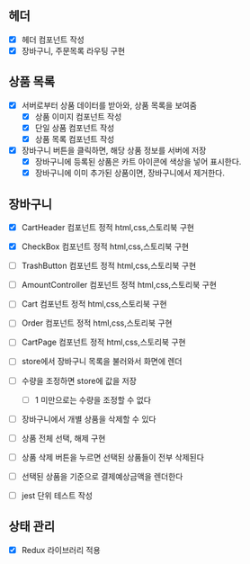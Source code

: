 ## 헤더

- [x] 헤더 컴포넌트 작성
- [x] 장바구니, 주문목록 라우팅 구현

## 상품 목록

- [x] 서버로부터 상품 데이터를 받아와, 상품 목록을 보여줌
  - [x] 상품 이미지 컴포넌트 작성
  - [x] 단일 상품 컴포넌트 작성
  - [x] 상품 목록 컴포넌트 작성
- [x] 장바구니 버튼을 클릭하면, 해당 상품 정보를 서버에 저장
  - [x] 장바구니에 등록된 상품은 카트 아이콘에 색상을 넣어 표시한다.
  - [x] 장바구니에 이미 추가된 상품이면, 장바구니에서 제거한다.

## 장바구니

- [x] CartHeader 컴포넌트 정적 html,css,스토리북 구현
- [x] CheckBox 컴포넌트 정적 html,css,스토리북 구현
- [ ] TrashButton 컴포넌트 정적 html,css,스토리북 구현
- [ ] AmountController 컴포넌트 정적 html,css,스토리북 구현
- [ ] Cart 컴포넌트 정적 html,css,스토리북 구현
- [ ] Order 컴포넌트 정적 html,css,스토리북 구현
- [ ] CartPage 컴포넌트 정적 html,css,스토리북 구현

- [ ] store에서 장바구니 목록을 불러와서 화면에 렌더
- [ ] 수량을 조정하면 store에 값을 저장
  - [ ] 1 미만으로는 수량을 조정할 수 없다
- [ ] 장바구니에서 개별 상품을 삭제할 수 있다
- [ ] 상품 전체 선택, 해제 구현
- [ ] 상품 삭제 버튼을 누르면 선택된 상품들이 전부 삭제된다
- [ ] 선택된 상품을 기준으로 결제예상금액을 렌더한다

- [ ] jest 단위 테스트 작성

## 상태 관리

- [x] Redux 라이브러리 적용
